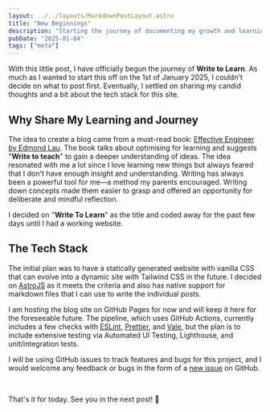 ```yaml
---
layout: ../../layouts/MarkdownPostLayout.astro
title: "New Beginnings"
description: "Starting the journey of documenting my growth and learnings as an Engineer"
pubDate: "2025-01-04"
tags: ["meta"]
---
```


With this little post, I have officially begun the journey of **Write to Learn**. As much as I wanted to start this off on the 1st of January 2025, I couldn't decide on what to post first. Eventually, I settled on sharing my candid thoughts and a bit about the tech stack for this site.

## Why Share My Learning and Journey

The idea to create a blog came from a must-read book: [Effective Engineer by Edmond Lau](https://www.effectiveengineer.com/). The book talks about optimising for learning and suggests "**Write to teach**" to gain a deeper understanding of ideas. The idea resonated with me a lot since I love learning new things but always feared that I don't have enough insight and understanding. Writing has always been a powerful tool for me—a method my parents encouraged. Writing down concepts made them easier to grasp and offered an opportunity for deliberate and mindful reflection.

I decided on "**Write To Learn**" as the title and coded away for the past few days until I had a working website.

## The Tech Stack

The initial plan was to have a statically generated website with vanilla CSS that can evolve into a dynamic site with Tailwind CSS in the future. I decided on [AstroJS](https://astro.build/) as it meets the criteria and also has native support for markdown files that I can use to write the individual posts.

I am hosting the blog site on GitHub Pages for now and will keep it here for the foreseeable future. The pipeline, which uses GitHub Actions, currently includes a few checks with [ESLint](https://www.npmjs.com/package/eslint), [Prettier](https://www.npmjs.com/package/prettier), and [Vale](https://vale.sh/), but the plan is to include extensive testing via Automated UI Testing, Lighthouse, and unit/integration tests.

I will be using GitHub issues to track features and bugs for this project, and I would welcome any feedback or bugs in the form of a [new issue](https://github.com/meeIbrahim/meeIbrahim.github.io/issues) on GitHub.

<br>

That's it for today. See you in the next post! 👋
